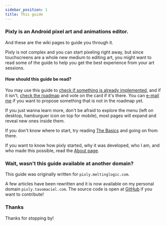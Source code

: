 ```yaml
---
sidebar_position: 1
title: This guide
---
```


### Pixly is an Android pixel art and animations editor.

And these are the wiki pages to guide you through it.

Pixly is not complex and you can start pixeling right away, but since touchscreens are a whole new medium to editing art, you might want to read some of the guide to help you get the best experience from your art sessions.

#### How should this guide be read?

You may use this guide to [check if something is already implemented](./features.mdx), and if it isn't, [check the roadmap](https://trello.com/b/271M0NG9/pixly-todo) and vote on the card if it's there. You can [e-mail me](mailto:gus@tavomaciel.com) if you want to propose something that is not in the roadmap yet.

If you just wanna learn more, don't be afraid to explore the menu (left on desktop, hamburguer icon on top for mobile), most pages will expand and reveal new ones inside them.

If you don't know where to start, try reading [The Basics](./guides/basics.md) and going on from there.

If you want to know how pixly started, why it was developed, who I am, and who made this possible, read the [About page](./about.mdx).

### Wait, wasn't this guide available at another domain?

This guide was originally written for `pixly.meltinglogic.com`.

A few articles have been rewritten and it is now available on my personal domain `pixly.tavomaciel.com`. The source code is open at [GitHub](https://github.com/tavomaciel/pixly-docs) if you want to contribute!

### Thanks
Thanks for stopping by!
